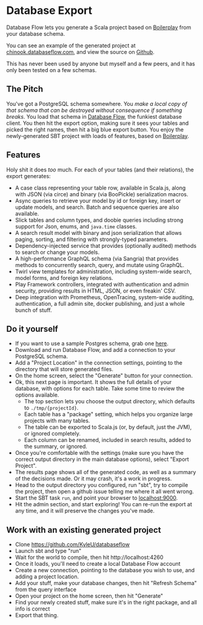 # Database Export

Database Flow lets you generate a Scala project based on [Boilerplay](https://github.com/KyleU/boilerplay) from your database schema.

You can see an example of the generated project at [chinook.databaseflow.com](https://chinook.databaseflow.com), and view the source on [Github](https://github.com/KyleU/chinook).

This has never been used by anyone but myself and a few peers, and it has only been tested on a few schemas.

## The Pitch

You've got a PostgreSQL schema somewhere. You *make a local copy of that schema that can be destroyed without consequence if something breaks*. 
You load that schema in [Database Flow](https://databaseflow.com), the funkiest database client. 
You then hit the export option, making sure it sees your tables and picked the right names, then hit a big blue export button.
You enjoy the newly-generated SBT project with loads of features, based on [Boilerplay](https://github.com/KyleU/boilerplay). 


## Features

Holy shit it does *too* much. For each of your tables (and their relations), the export generates:

* A case class representing your table row, available in Scala.js, along with JSON (via circe) and binary (via BooPickle) serialization macros.
* Async queries to retrieve your model by id or foreign key, insert or update models, and search. Batch and sequence queries are also available.
* Slick tables and column types, and doobie queries including strong support for Json, enums, and `java.time` classes.
* A search result model with binary and json serialization that allows paging, sorting, and filtering with strongly-typed parameters.
* Dependency-injected service that provides (optionally audited) methods to search or change your models.
* A high-performance GraphQL schema (via Sangria) that provides methods to concurrently search, query, and mutate using GraphQL.
* Twirl view templates for administration, including system-wide search, model forms, and foreign key relations.
* Play Framework controllers, integrated with authentication and admin security, providing results in HTML, JSON, or even freakin' CSV. 
* Deep integration with Prometheus, OpenTracing, system-wide auditing, authentication, a full admin site, docker publishing, and just a whole bunch of stuff. 


## Do it yourself

* If you want to use a sample Postgres schema, grab one [here](https://github.com/lerocha/chinook-database/blob/master/ChinookDatabase/DataSources/Chinook_PostgreSql.sql). 
* Download and run Database Flow, and add a connection to your PostgreSQL schema.
* Add a "Project Location" in the connection settings, pointing to the directory that will store generated files.
* On the home screen, select the "Generate" button for your connection.
* Ok, this next page is important. It shows the full details of your database, with options for each table. Take some time to review the options available.
  * The top section lets you choose the output directory, which defaults to `./tmp/{projectId}`.
  * Each table has a "package" setting, which helps you organize large projects with many tables.
  * The table can be exported to Scala.js (or, by default, just the JVM), or ignored completely.
  * Each column can be renamed, included in search results, added to the summary, or ignored.
* Once you're comfortable with the settings (make sure you have the correct output directory in the main database options), select "Export Project".
* The results page shows all of the generated code, as well as a summary of the decisions made. Or it may crash, it's a work in progress.
* Head to the output directory you configured, run "sbt", try to compile the project, then open a github issue telling me where it all went wrong.
* Start the SBT task `run`, and point your browser to [localhost:9000](http://localhost:9000). 
* Hit the admin section, and start exploring! You can re-run the export at any time, and it will preserve the changes you've made.


## Work with an existing generated project

* Clone https://github.com/KyleU/databaseflow
* Launch sbt and type "run"
* Wait for the world to compile, then hit http://localhost:4260
* Once it loads, you'll need to create a local Database Flow account
* Create a new connection, pointing to the database you wish to use, and adding a project location.
* Add your stuff, make your database changes, then hit "Refresh Schema" from the query interface
* Open your project on the home screen, then hit "Generate"
* Find your newly created stuff, make sure it's in the right package, and all info is correct
* Export that thing.
